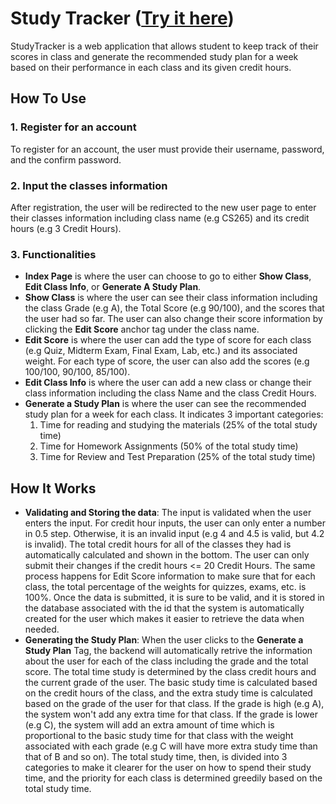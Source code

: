 # Study Tracker ([Try it here](https://cplusplus-pnmtuan1999.c9users.io/))
StudyTracker is a web application that allows student to keep track of their scores in class and generate the recommended study plan for a week based on their performance in each class and its given credit hours.
## How To Use
### 1. Register for an account
To register for an account, the user must provide their username, password, and the confirm password.
### 2. Input the classes information
After registration, the user will be redirected to the new user page to enter their classes information including class name (e.g CS265) and its credit hours (e.g 3 Credit Hours).
### 3. Functionalities
  - **Index Page** is where the user can choose to go to either **Show Class**, **Edit Class Info**, or **Generate A Study Plan**.
  - **Show Class** is where the user can see their class information including the class Grade (e.g A), the Total Score (e.g 90/100), and        the scores that the user had so far. The user can also change their score information by clicking the **Edit Score** anchor tag          under the class name.
  - **Edit Score** is where the user can add the type of score for each class (e.g Quiz, Midterm Exam, Final Exam, Lab, etc.) and its            associated weight. For each type of score, the user can also add the scores (e.g 100/100, 90/100, 85/100). 
  - **Edit Class Info** is where the user can add a new class or change their class information including the class Name and the class          Credit Hours. 
  - **Generate a Study Plan** is where the user can see the recommended study plan for a week for each class. 
    It indicates 3 important categories:
     1. Time for reading and studying the materials (25% of the total study time)
     2. Time for Homework Assignments (50% of the total study time)
     3. Time for Review and Test Preparation (25% of the total study time)
## How It Works
  - **Validating and Storing the data**: The input is validated when the user enters the input. For credit hour inputs, the user     can only enter a number in 0.5 step. Otherwise, it is an invalid input (e.g 4 and 4.5 is valid, but 4.2 is invalid). The total         credit hours for all of the classes they had is automatically calculated and shown in the bottom. The user can only submit their           changes if the credit hours <= 20 Credit Hours. The same process happens for Edit Score information to make sure that for each class,       the total percentage of the weights for quizzes, exams, etc. is 100%. Once the data is submitted, it is sure to be valid, and it is         stored in the database associated with the id that the system is automatically created for the user which makes it  easier to retrieve       the data when needed.
  - **Generating the Study Plan**: When the user clicks to the **Generate a Study Plan** Tag, the backend will automatically retrive the       information about the user for each of the class including the grade and the total score. The total time study is determined by the         class credit hours and the current grade of the user. The basic study time is calculated based on the credit hours of the class, and       the extra study time is calculated based on the grade of the user for that class. If the grade is high (e.g A), the system won't add any extra time for that class. If the grade is lower (e.g C), the system will add an extra amount of time which is proportional to     the basic study time for that class with the weight associated with each grade (e.g C will have more extra study time than that of B and so on). The total     study time, then, is divided into 3 categories to make it clearer for the user on how to spend their study time, and the priority for each class is determined greedily     based on the total study time. 
